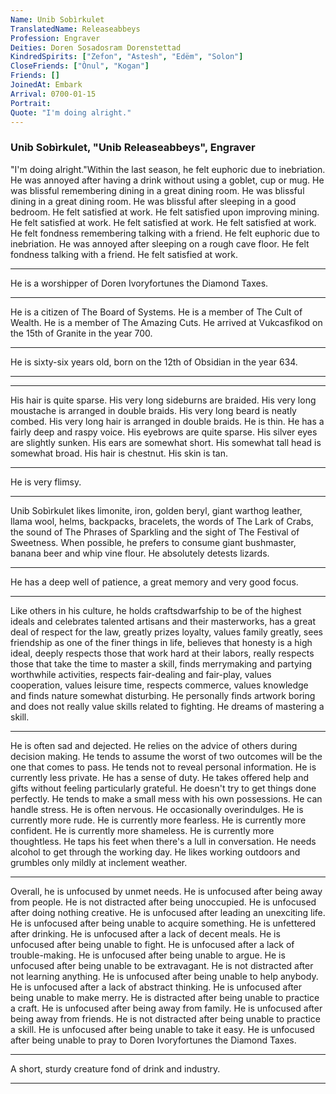 ```yaml
---
Name: Unib Sobìrkulet
TranslatedName: Releaseabbeys
Profession: Engraver
Deities: Doren Sosadosram Dorenstettad
KindredSpirits: ["Zefon", "Astesh", "Edëm", "Solon"]
CloseFriends: ["Ònul", "Kogan"]
Friends: []
JoinedAt: Embark
Arrival: 0700-01-15
Portrait:
Quote: "I'm doing alright."
---
```


### Unib Sobìrkulet, "Unib Releaseabbeys", Engraver

"I'm doing alright."Within the last season, he felt euphoric due to inebriation.  He was annoyed after having a drink without using a goblet, cup or mug.  He was blissful  remembering  dining in a great dining room.  He was blissful dining in a great dining room.  He was blissful after sleeping in a good bedroom.  He felt satisfied at work.  He  felt satisfied upon improving mining.  He felt satisfied at work.  He felt satisfied at work.  He felt satisfied at work.  He felt fondness remembering   talking with a friend.  He felt euphoric due to inebriation.  He was annoyed after sleeping on a rough cave floor.  He felt fondness talking with a friend.  He felt satisfied  at work.  
***

He is a worshipper of Doren Ivoryfortunes the Diamond Taxes.  
***

He is a citizen of The Board of Systems.  He is a member of The Cult of Wealth.  He is a member of The Amazing Cuts.  He arrived at Vukcasfikod  on the 15th of Granite in the year 700.  
***

He is sixty-six years old, born on the 12th of Obsidian in the year 634.  
***


***

His hair is quite sparse.  His very long sideburns are braided.  His very long moustache  is arranged in double braids.  His very long beard is neatly combed.  His very long hair is arranged in double braids.  He is thin.  He has a fairly deep and raspy voice.  His eyebrows are quite sparse.  His silver eyes are slightly sunken.  His  ears are somewhat short.  His somewhat tall head is somewhat broad.  His hair is chestnut.  His skin is tan.  
***

He is very flimsy.  
***

Unib Sobìrkulet likes limonite, iron, golden beryl, giant warthog leather, llama wool, helms,  backpacks, bracelets, the words of The Lark of Crabs, the sound of The Phrases of Sparkling and the sight of The Festival of Sweetness.  When possible, he prefers to consume giant bushmaster, banana beer and whip vine flour.  He absolutely detests  lizards.  
***

He has a deep well of patience, a great memory and very good focus.  
***

Like others in his culture, he holds craftsdwarfship to be of the highest ideals and celebrates talented artisans and their masterworks, has a  great deal of respect for the law, greatly prizes loyalty, values family greatly, sees friendship as one of the finer things in life, believes that honesty is a high ideal, deeply respects those that work hard at their labors, really respects those  that take the time to master a skill, finds merrymaking and partying worthwhile activities, respects fair-dealing and fair-play, values cooperation, values leisure time, respects commerce, values knowledge and finds nature somewhat disturbing.   He personally finds artwork boring and does not really value skills related to fighting.  He dreams of mastering a skill.  
***

He is often sad and dejected.  He relies on the advice of others during decision making.  He  tends to assume the worst of two outcomes will be the one that comes to pass.  He tends not to reveal personal information.  He  is currently less private.  He has a sense of duty.  He takes offered help and gifts without feeling  particularly grateful.  He doesn't try to get things done perfectly.  He tends to make a small mess with his own possessions.  He can handle stress.  He is often nervous.  He occasionally overindulges.  He  is currently more rude.   He  is currently more fearless.  He  is currently more confident.  He  is currently more shameless.  He  is currently more thoughtless.  He taps his feet when there's a  lull in conversation.  He needs alcohol to get through the working day.  He likes working outdoors and grumbles only mildly at inclement weather.  
***

Overall, he is unfocused by unmet needs.  He is unfocused after being away from  people.  He is not distracted after being unoccupied.  He is unfocused after doing nothing creative.  He is unfocused after leading an unexciting life.  He is unfocused after being unable to acquire something.   He is unfettered after drinking.  He is unfocused after a lack of decent meals.  He is unfocused after being unable to fight.  He is unfocused after a lack of trouble-making.  He is unfocused after being  unable to argue.  He is unfocused after being unable to be extravagant.  He is not distracted after not learning anything.  He is unfocused after being unable to help anybody.  He is unfocused after a lack of  abstract thinking.  He is unfocused after being unable to make merry.  He is distracted after being unable to practice a craft.  He is unfocused after being away from family.  He is unfocused after being away from  friends.  He is not distracted after being unable to practice a skill.  He is unfocused after being unable to take it easy.  He is unfocused after being unable to pray to Doren Ivoryfortunes the Diamond Taxes.   
***

A short, sturdy creature fond of drink and industry. 
***
